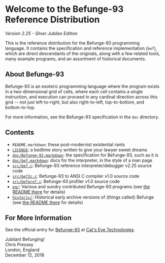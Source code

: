 Welcome to the Befunge-93 Reference Distribution
================================================

_Version 2.25 - Silver Jubilee Edition_

This is the reference distribution for the Befunge-93 programming language.
It contains the specification and reference implementation (`bef`), which
are direct descendants of the originals, along with a few related tools,
many example programs, and an assortment of historical documents.

About Befunge-93
----------------

Befunge-93 is an esoteric programming language where the program exists in a
two-dimensional grid of cells, where each cell contains a single instruction,
and execution can proceed in any cardinal direction across this grid -- not
just left-to-right, but also right-to-left, top-to-bottom, and bottom-to-top.

For more information, see the Befunge-93 specification in the `doc` directory.

Contents
--------

*   `README.markdown`: these post-modernist existential rants
*   [`LICENSE`](LICENSE):
    a bedtime story written to give your lawyer sweet dreams
*   [`doc/Befunge-93.markdown`](doc/Befunge-93.markdown):
    the specification for Befunge-93, such as it is
*   [`doc/bef.markdown`](doc/bef.markdown):
    docs for the interpreter, in the style of a man page
*   [`src/bef.c`](src/bef.c):
    Befunge-93 reference interpreter/debugger v2.25 source code
*   [`src/bef2c.c`](src/bef2c.c):
    Befunge-93 to ANSI C compiler v1.0 source code
*   [`src/befprof.c`](src/befprof.c):
    Befunge-93 profiler v1.0 source code
*   [`eg/`](eg/):
    Various and sundry contributed Befunge-93 programs
    (see [the README there](eg/README.markdown) for details)
*   [`historic/`](historic/):
    Historical early archive versions of (things called) Befunge
    (see [the README there](historic/README.md) for details)

For More Information
--------------------

See the official entry for [Befunge-93][] at [Cat's Eye Technologies][].

[Befunge-93]: http://catseye.tc/node/Befunge-93
[Cat's Eye Technologies]: http://catseye.tc/

Jubilant Befunging!  
Chris Pressey  
London, England  
December 12, 2018
